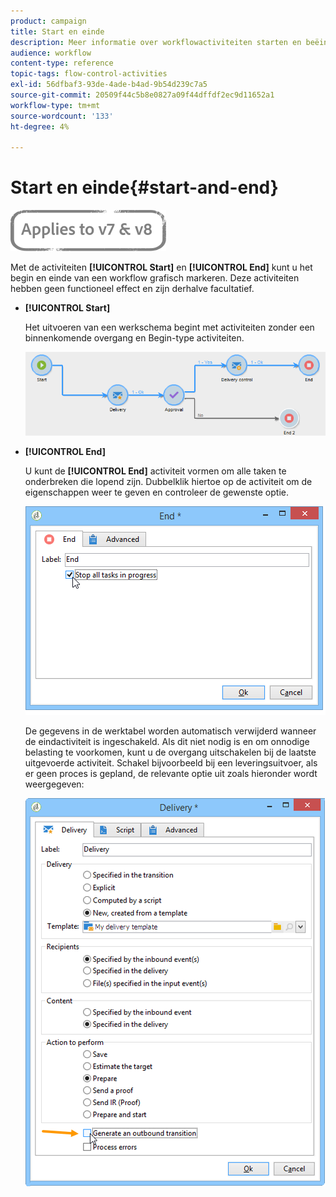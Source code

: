 ```yaml
---
product: campaign
title: Start en einde
description: Meer informatie over workflowactiviteiten starten en beëindigen
audience: workflow
content-type: reference
topic-tags: flow-control-activities
exl-id: 56dfbaf3-93de-4ade-b4ad-9b54d239c7a5
source-git-commit: 20509f44c5b8e0827a09f44dffdf2ec9d11652a1
workflow-type: tm+mt
source-wordcount: '133'
ht-degree: 4%

---
```


# Start en einde{#start-and-end}

![](../../assets/common.svg)

Met de activiteiten **[!UICONTROL Start]** en **[!UICONTROL End]** kunt u het begin en einde van een workflow grafisch markeren. Deze activiteiten hebben geen functioneel effect en zijn derhalve facultatief.

* **[!UICONTROL Start]**

   Het uitvoeren van een werkschema begint met activiteiten zonder een binnenkomende overgang en Begin-type activiteiten.

   ![](assets/s_user_segmentation_start_stop.png)

* **[!UICONTROL End]**

   U kunt de **[!UICONTROL End]** activiteit vormen om alle taken te onderbreken die lopend zijn. Dubbelklik hiertoe op de activiteit om de eigenschappen weer te geven en controleer de gewenste optie.

   ![](assets/s_user_segmentation_end.png)

   De gegevens in de werktabel worden automatisch verwijderd wanneer de eindactiviteit is ingeschakeld. Als dit niet nodig is en om onnodige belasting te voorkomen, kunt u de overgang uitschakelen bij de laatste uitgevoerde activiteit. Schakel bijvoorbeeld bij een leveringsuitvoer, als er geen proces is gepland, de relevante optie uit zoals hieronder wordt weergegeven:

   ![](assets/s_advuser_delivery_option_no_output.png)
